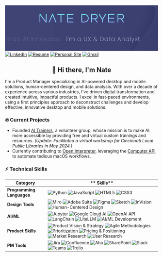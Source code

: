 ![Header Image](https://github.com/nate-dryer/nate-dryer/blob/main/GIF_3)
[![LinkedIn](https://img.shields.io/badge/LinkedIn-natedryer-0A66C2?style=for-the-badge&logo=linkedin&logoColor=white)](https://www.linkedin.com/in/natedryer)
[![Resume](https://img.shields.io/badge/Resume-View-brightgreen?style=for-the-badge&logo=read-the-docs&logoColor=white)](https://registry.jsonresume.org/natedryer?theme=macchiato)
[![Personal Site](https://img.shields.io/badge/Website-natedryer.com-FF5722?style=for-the-badge&logo=google-chrome&logoColor=white)](https://www.natedryer.com)
[![Gmail](https://img.shields.io/badge/Gmail-Contact_Me-D14836?style=for-the-badge&logo=gmail&logoColor=white)](mailto:nate@natedryer.com)

<div align="center">
  <h2>👋 Hi there, I'm Nate</h2>
</div>

I'm a Product Manager specializing in AI-powered desktop and mobile solutions, human-centered design, and data analysis. With over a decade of experience across various industries, I've driven digital transformation and created intuitive, impactful products. I excel in fast-paced environments, using a first principles approach to deconstruct challenges and develop effective, innovative desktop and mobile solutions.

### 🔥 Current Projects
- Founded [AI Trainers](www.aitrainers.io), a volunteer group, whose mission is to make AI more accessible by providing free and virtual custom trainings and resources. _(Update: Facilitated a virtual workshop for Cincinnati Local Public Libraries in May 2024.)_
- Currently contributing to [Open Interpreter](https://github.com/OpenInterpreter/open-interpreter), leveraging the [Computer API](https://docs.openinterpreter.com/code-execution/computer-api) to automate tedious macOS workflows.

### ⚡ Technical Skills

| **Category**                | ** Skills**                                                                                                                                                                                                                                                                                          |
|-----------------------------|---------------------------------------------------------------------------------------------------------------------------------------------------------------------------------------------------------------------------------------------------------------------------------------------------------------|
| **Programming Languages**   | ![Python](https://img.shields.io/badge/Python-3776AB?style=flat-square&logo=python&logoColor=white) ![JavaScript](https://img.shields.io/badge/JavaScript-F7DF1E?style=flat-square&logo=javascript&logoColor=black) ![HTML5](https://img.shields.io/badge/HTML5-E34F26?style=flat-square&logo=html5&logoColor=white) ![CSS3](https://img.shields.io/badge/CSS3-1572B6?style=flat-square&logo=css3&logoColor=white) |
| **Design Tools**            | ![Miro](https://img.shields.io/badge/Miro-FFD02F?style=flat-square&logo=miro&logoColor=black) ![Adobe Suite](https://img.shields.io/badge/Adobe_Suite-FF0000?style=flat-square&logo=adobe&logoColor=white) ![Figma](https://img.shields.io/badge/Figma-F24E1E?style=flat-square&logo=figma&logoColor=white) ![Sketch](https://img.shields.io/badge/Sketch-F7B500?style=flat-square&logo=sketch&logoColor=black) ![InVision](https://img.shields.io/badge/InVision-FF3366?style=flat-square&logo=invision&logoColor=white) ![Human-Centered Design](https://img.shields.io/badge/Human--Centered_Design-FF4500) |
| **AI/ML**                   | ![Jupyter](https://img.shields.io/badge/Jupyter-F37626?style=flat-square&logo=jupyter&logoColor=white) ![Google Cloud AI](https://img.shields.io/badge/Google_Cloud_AI-4285F4?style=flat-square&logo=google-cloud&logoColor=white) ![OpenAI API](https://img.shields.io/badge/OpenAI_API-412991?style=flat-square&logo=openai&logoColor=white) ![LangChain](https://img.shields.io/badge/LangChain-Custom_Color?style=flat-square&logo=langchain&logoColor=white) ![LiteLLM](https://img.shields.io/badge/LiteLLM-FF4500?style=flat-square&logo=liteLLM&logoColor=white) ![AI/ML Development](https://img.shields.io/badge/AI/ML_Development-8A2BE2) |
| **Product Skills**          | ![Product Vision & Strategy](https://img.shields.io/badge/Product_Strategy-0078D4) ![Agile Methodologies](https://img.shields.io/badge/Roadmapping-DAA520) ![Prioritization](https://img.shields.io/badge/Prioritization-20B2AA) ![Pricing & Positioning](https://img.shields.io/badge/Positioning-32CD32) ![Market Research](https://img.shields.io/badge/Market_Research-FF6347) ![User Research](https://img.shields.io/badge/User_Research-4682B4) |
| **PM Tools**                | ![Jira](https://img.shields.io/badge/Jira-0052CC?style=flat-square&logo=jira&logoColor=white) ![Confluence](https://img.shields.io/badge/Confluence-172B4D?style=flat-square&logo=confluence&logoColor=white) ![Aha](https://img.shields.io/badge/Aha-0094E9?style=flat-square&logo=aha&logoColor=white) ![SharePoint](https://img.shields.io/badge/SharePoint-0078D4?style=flat-square&logo=microsoft-sharepoint&logoColor=white) ![Slack](https://img.shields.io/badge/Slack-4A154B?style=flat-square&logo=slack&logoColor=white) ![Teams](https://img.shields.io/badge/Teams-6264A7?style=flat-square&logo=microsoft-teams&logoColor=white) ![Trello](https://img.shields.io/badge/Trello-0079BF?style=flat-square&logo=trello&logoColor=white) | ![Google Workspace](https://img.shields.io/badge/Google_Workspace-4285F4?style=flat-square&logo=google&logoColor=white) ![Microsoft Office](https://img.shields.io/badge/Microsoft_Office-D83B01?style=flat-square&logo=microsoft-office&logoColor=white) ![Atlassian](https://img.shields.io/badge/Atlassian-0052CC?style=flat-square&logo=atlassian&logoColor=white) ![Zapier](https://img.shields.io/badge/Zapier-FF4A00?style=flat-square&logo=zapier&logoColor=white) ![IFTTT](https://img.shields.io/badge/IFTTT-000000?style=flat-square&logo=ifttt&logoColor=white) |
